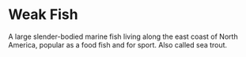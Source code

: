 # Weak Fish

A large slender-bodied marine fish living along the east coast of North America, popular as a food fish and for sport. Also called sea trout.